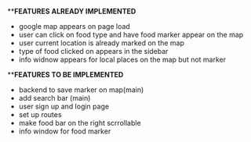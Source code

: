 ****************FEATURES ALREADY IMPLEMENTED**************
- google map appears on page load
- user can click on food type and have food marker appear on the map
- user current location is already marked on the map
- type of food clicked on appears in the sidebar
- info widnow appears for local places on the map but not marker

****************FEATURES TO BE IMPLEMENTED**************
- backend to save marker on map(main)
- add search bar (main)
- user sign up and login page
- set up routes
- make food bar on the right scrrollable
- info window for food marker


